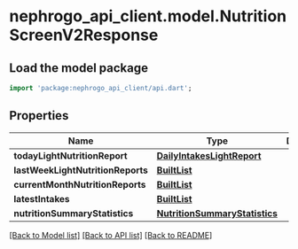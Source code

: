 # nephrogo_api_client.model.NutritionScreenV2Response

## Load the model package
```dart
import 'package:nephrogo_api_client/api.dart';
```

## Properties
Name | Type | Description | Notes
------------ | ------------- | ------------- | -------------
**todayLightNutritionReport** | [**DailyIntakesLightReport**](DailyIntakesLightReport.md) |  | 
**lastWeekLightNutritionReports** | [**BuiltList<DailyIntakesLightReport>**](DailyIntakesLightReport.md) |  | 
**currentMonthNutritionReports** | [**BuiltList<DailyIntakesLightReport>**](DailyIntakesLightReport.md) |  | 
**latestIntakes** | [**BuiltList<Intake>**](Intake.md) |  | 
**nutritionSummaryStatistics** | [**NutritionSummaryStatistics**](NutritionSummaryStatistics.md) |  | 

[[Back to Model list]](../README.md#documentation-for-models) [[Back to API list]](../README.md#documentation-for-api-endpoints) [[Back to README]](../README.md)


